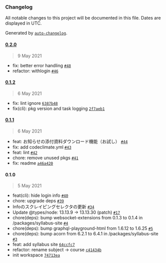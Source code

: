 ### Changelog

All notable changes to this project will be documented in this file. Dates are displayed in UTC.

Generated by [`auto-changelog`](https://github.com/CookPete/auto-changelog).

#### [0.2.0](https://github.com/rainy-me/dhu/compare/0.1.2...0.2.0)

> 9 May 2021

- fix: better error handling [`#48`](https://github.com/rainy-me/dhu/pull/48)
- refactor: withlogin [`#46`](https://github.com/rainy-me/dhu/pull/46)

#### [0.1.2](https://github.com/rainy-me/dhu/compare/0.1.1...0.1.2)

> 6 May 2021

- fix: lint ignore [`6387b48`](https://github.com/rainy-me/dhu/commit/6387b482ad5b09d393e1a0dab1cf1b26cb23a798)
- fix(cli): pkg version and task logging [`2f7aeb1`](https://github.com/rainy-me/dhu/commit/2f7aeb143c501f017d5d990b0a7fd171d457ab5d)

#### [0.1.1](https://github.com/rainy-me/dhu/compare/0.1.0...0.1.1)

> 6 May 2021

- feat: お知らせの添付資料ダウンロード機能（お試し） [`#44`](https://github.com/rainy-me/dhu/pull/44)
- fix: add codeclimate.yml [`#43`](https://github.com/rainy-me/dhu/pull/43)
- feat: lint [`#42`](https://github.com/rainy-me/dhu/pull/42)
- chore: remove unused pkgs [`#41`](https://github.com/rainy-me/dhu/pull/41)
- fix: readme [`a46a420`](https://github.com/rainy-me/dhu/commit/a46a420f0b27f4b51e8003a6f5bffe66c8215018)

#### 0.1.0

> 5 May 2021

- feat(cli): hide login info [`#40`](https://github.com/rainy-me/dhu/pull/40)
- chore: upgrade deps [`#39`](https://github.com/rainy-me/dhu/pull/39)
- Infoのスクレイピングセレクタの更新 [`#34`](https://github.com/rainy-me/dhu/pull/34)
- Update @types/node: 13.13.9 → 13.13.30 (patch) [`#17`](https://github.com/rainy-me/dhu/pull/17)
- chore(deps): bump websocket-extensions from 0.1.3 to 0.1.4 in /packages/syllabus-site [`#4`](https://github.com/rainy-me/dhu/pull/4)
- chore(deps): bump graphql-playground-html from 1.6.12 to 1.6.25 [`#5`](https://github.com/rainy-me/dhu/pull/5)
- chore(deps): bump acorn from 6.2.1 to 6.4.1 in /packages/syllabus-site [`#3`](https://github.com/rainy-me/dhu/pull/3)
- feat: add syllabus site [`64ccfc7`](https://github.com/rainy-me/dhu/commit/64ccfc7baf47c11099313d9ccb73418abe0f27f9)
- refactor: rename subject -&gt; course [`c41434b`](https://github.com/rainy-me/dhu/commit/c41434b2e39732456d6cf5a280ebae428a29cec0)
- init workspace [`74713ea`](https://github.com/rainy-me/dhu/commit/74713eacf5de29840be950a447f802895a9ee39b)
